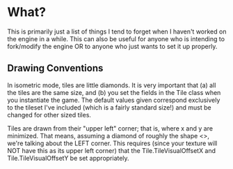 What?
=====

This is primarily just a list of things I tend to forget when
I haven't worked on the engine in a while.  This can also be
useful for anyone who is intending to fork/modify the engine
OR to anyone who just wants to set it up properly.

Drawing Conventions
-------------------

In isometric mode, tiles are little diamonds.  It is very
important that (a) all the tiles are the same size, and
(b) you set the fields in the Tile class when you instantiate
the game.  The default values given correspond exclusively
to the tileset I've included (which is a fairly standard size!)
and must be changed for other sized tiles.

Tiles are drawn from their "upper left" corner; that is, where
x and y are minimized.  That means, assuming a diamond of
roughly the shape <>, we're talking about the LEFT corner.
This requires (since your texture will NOT have this as its
upper left corner) that the Tile.TileVisualOffsetX and
Tile.TileVisualOffsetY be set appropriately.